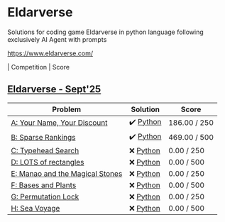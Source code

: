 # Eldarverse
Solutions for coding game Eldarverse in python language following exclusively AI Agent with prompts

https://www.eldarverse.com/

| Competition | Score

## [Eldarverse - Sept'25](https://www.eldarverse.com/contest/sep-25-long)

| Problem | Solution | Score |
|---------|----------|-------|
| [A: Your Name, Your Discount](https://www.eldarverse.com/problem/sep-25-long-A) | ✔️ [Python](./202509-sept/01%20-%20Your%20Name,%20Your%20Discount/solution.py) | 186.00 / 250 |
| [B: Sparse Rankings](https://www.eldarverse.com/problem/sep-25-long-B) | ✔️ [Python](./202509-sept/02%20-%20Sparse%20Rankings/solution.py) | 469.00 / 500 |
| [C: Typehead Search](https://www.eldarverse.com/problem/sep-25-long-C) | ❌ [Python](./) | 0.00 / 250 |
| [D: LOTS of rectangles](https://www.eldarverse.com/problem/sep-25-long-C) | ❌ [Python](./) | 0.00 / 500 |
| [E: Manao and the Magical Stones](https://www.eldarverse.com/problem/sep-25-long-E) | ❌ [Python](./) | 0.00 / 250 |
| [F: Bases and Plants](https://www.eldarverse.com/problem/sep-25-long-F) | ❌ [Python](./) | 0.00 / 500 |
| [G: Permutation Lock](https://www.eldarverse.com/problem/sep-25-long-G) | ❌ [Python](./) | 0.00 / 250 |
| [H: Sea Voyage](https://www.eldarverse.com/problem/sep-25-long-C) | ❌ [Python](./) | 0.00 / 500 |